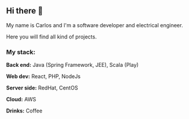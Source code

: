 ## Hi there 👋

My name is Carlos and I'm a software developer and electrical engineer.

Here you will find all kind of projects.

### My stack:

**Back end:** Java (Spring Framework, JEE), Scala (Play)

**Web dev:** React, PHP, NodeJs

**Server side:** RedHat, CentOS

**Cloud:** AWS

**Drinks:** Coffee



